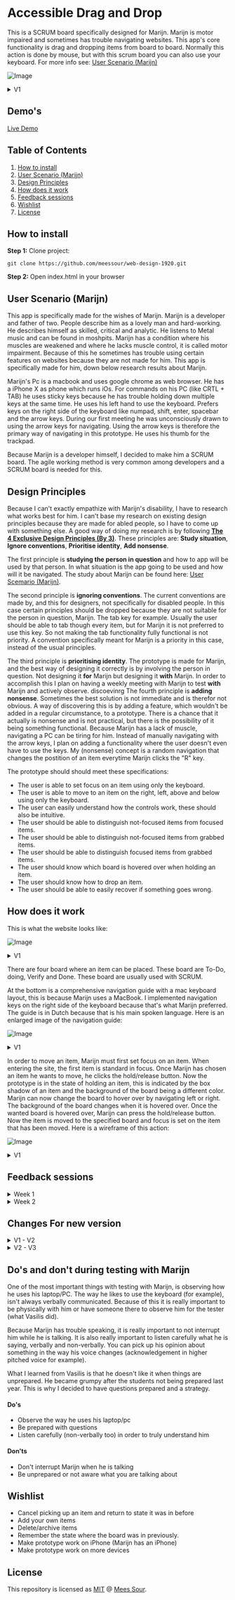 # Accessible Drag and Drop
This is a SCRUM board specifically designed for Marijn. Marijn is motor impaired and sometimes has trouble navigating websites. This app's core functionality is drag and dropping items from board to board. Normally this action is done by mouse, but with this scrum board you can also use your keyboard. For more info see: [User Scenario (Marijn)](#user-scenario-marijn)

![Image](./docs/img/overview-v2.png)

<details>  
    <summary>V1</summary>
    
![Image](./docs/img/overview.png)

</details>  


## Demo's

[Live Demo](https://meessour.github.io/web-design-1920/)

## Table of Contents
1. [How to install](#How-to-install)
2. [User Scenario (Marijn)](#user-scenario-marijn)
3. [Design Principles](#Design-Principles)
4. [How does it work](#How-does-it-work)
5. [Feedback sessions](#Feedback-sessions)
6. [Wishlist](#Wishlist)
7. [License](#License)

## How to install

**Step 1:** Clone project:
```git
git clone https://github.com/meessour/web-design-1920.git
```

**Step 2:** Open index.html in your browser

## User Scenario (Marijn)
This app is specifically made for the wishes of Marijn. Marijn is a developer and father of two. People describe him as a lovely man and hard-working. He describes himself as skilled, critical and analytic. He listens to Metal music and can be found in moshpits. Marijn has a condition where his muscles are weakened and where he lacks muscle control, it is called motor impairment. Because of this he sometimes has trouble using certain features on websites because they are not made for him. This app is specifically made for him, down below research results about Marijn.
 
Marijn's Pc is a macbook and uses google chrome as web browser. He has a iPhone X as phone which runs iOs. For commands on his PC (like CRTL + TAB) he uses sticky keys because he has trouble holding down multiple keys at the same time. He uses his left hand to use the keyboard. Prefers keys on the right side of the keyboard like numpad, shift, enter, spacebar and the arrow keys. During our first meeting he was unconsciously drawn to using the arrow keys for navigating. Using the arrow keys is therefore the primary way of navigating in this prototype. He uses his thumb for the trackpad.

Because Marijn is a developer himself, I decided to make him a SCRUM board. The agile working method is very common among developers and a SCRUM board is needed for this.

## Design Principles
Because I can't exactly empathize with Marijn's disability, I have to research what works best for him. I can't base my research on existing design principles because they are made for abled people, so I have to come up with something else. A good way of doing my research is by following [**The 4 Exclusive Design Principles (By 3)**](https://exclusive-design.vasilis.nl/). These principles are: **Study situation**, **Ignore conventions**, **Prioritise identity**, **Add nonsense**.

The first principle is **studying the person in question** and how to app will be used by that person. In what situation is the app going to be used and how will it be navigated. The study about Marijn can be found here: [User Scemario (Marijn)](#user-scenario-marijn).

The second principle is **ignoring conventions**. The current conventions are made by, and this for designers, not specifically for disabled people. In this case certain principles should be dropped because they are not suitable for the person in question, Marijn. The tab key for example. Usually the user should be able to tab though every item, but for Marijn it is not preferred to use this key. So not making the tab functionality fully functional is not priority. A convention specifically meant for Marijn is a priority in this case, instead of the usual principles.

The third principle is **prioritising identity**. The prototype is made for Marijn, and the best way of designing it correctly is by involving the person in question. Not designing it **for** Marijn but designing it **with** Marijn. In order to accomplish this I plan on having a weekly meeting with Marijn to test **with** Marijn and actively observe.
discoevinrg
The fourth principle is **adding nonsense**. Sometimes the best solution is not immediate and is therefor not obvious. A way of discovering this is by adding a feature, which wouldn't be added in a regular circumstance, to a prototype. There is a chance that it actually is nonsense and is not practical, but there is the possibility of it being something functional. Because Marijn has a lack of muscle, navigating a PC can be tiring for him. Instead of manually navigating with the arrow keys, I plan on adding a functionality where the user doesn't even have to use the keys. My (nonsense) concept is a random navigation that changes the postition of an item everytime Marijn clicks the "R" key.

The prototype should should meet these specifications:
* The user is able to set focus on an item using only the keyboard.
* The user is able to move to an item on the right, left, above and below using only the keyboard.
* The user can easily understand how the controls work, these should also be intuitive.
* The user should be able to distinguish not-focused items from focused items.
* The user should be able to distinguish not-focused items from grabbed items.
* The user should be able to distinguish focused items from grabbed items.
* The user should know which board is hovered over when holding an item.
* The user should know how to drop an item.
* The user should be able to easily recover if something goes wrong.

## How does it work
This is what the website looks like:

![Image](./docs/img/overview-v2.png)

<details>  
    <summary>V1</summary>
    
![Image](./docs/img/overview.png)

</details>  

There are four board where an item can be placed. These board are To-Do, doing, Verify and Done. These board are usually used with SCRUM. 

At the bottom is a comprehensive navigation guide with a mac keyboard layout, this is because Marijn uses a MacBook. I implemented navigation keys on the right side of the keyboard because that's what Marijn preferred. The guide is in Dutch because that is his main spoken language. Here is an enlarged image of the navigation guide:

![Image](./docs/img/navigation_explantation-v2.png)

<details>  
    <summary>V1</summary>
    
![Image](./docs/img/navigation_explantation.png)

</details>  

In order to move an item, Marijn must first set focus on an item. When entering the site, the first item is standard in focus. Once Marijn has chosen an item he wants to move, he clicks the hold/release button. Now the prototype is in the state of holding an item, this is indicated by the box shadow of an item and the background of the board being a different color. Marijn can now change the board to hover over by navigating left or right. The background of the board changes when it is hovered over. Once the wanted board is hovered over, Marijn can press the hold/release button. Now the item is moved to the specified board and focus is set on the item that has been moved. Here is a wireframe of this action:

![Image](./docs/img/moving_item-v2.png)

<details>  
    <summary>V1</summary>
    
![Image](./docs/img/moving_item.png)

</details>  

## Feedback sessions

<details>  
    <summary>Week 1</summary>
    
#### Questions and answers

* Would you like to see a different set of keybindings?
    * Yes, I'd like to see the key combination HJKL. It is a classic way of navigating via keyboard"

* Should I remove one or more sets of keybindings?
    * No, you can keep the current keybindings.
    
    During the test I saw that his laptop (Macbook Pro) did not have a numpad. This meant that those keybindings were not able to be used by him. In the first version of my prototype I had a image of a Mac keyboard and a corresponding legend with all the controls. I used a keyboard iamge WITH numpad, in the next version of the prototype I will use an image that perfectly matches his current keyboard layout. This way it is even more personalised. 

#### Improvements for V2 of the prototype
Here are points listed from own observations, feedback from Marijn for me and feedback from Marijn to other's. These are the points that I got from my own questions, but also from observing him via webcam and feedback he gave to others.

* Add the HJKL key bindings
* Simplify the key bindings guide at the bottom of the screen. In version 2, the WASD and numpad bindings will be removed.
* Change the keyboard used in the guide in order to match his personal keyboard layout.
* Add the functionality to move items up and down in the same board.
* The shifting colors while an item is in focus was distracting and should be changed.
* Colors during animations/interactions are distracting and should be removed
* Change the overall color pallet to something "punk" (A term Vasilis used) or something more darker. He likes the music genre: "metal", where dark color are a common theme, so that's something to be aware of.
* He had to laugh at metal/punk-related styling so I will add something related to this. My plan is to add a .favicon that is related to that.

#### Extra things I observed

At almost every test he was drawn to the arrow keys and those keys seemed familiar to him. This may also be the case for other people, so using these bindings seemed really good! User tests with other people should be done to verify this.

Initially I wanted to enlarge the size of fonts and components in the prototype, but I changed my mind after the tests. In more than half of the others feedback he mentioned that visual properties were too large. He also didn't give me feedback related to the size of the UI, so I wont change that in version 2.

</details>

<details>  
    <summary>Week 2</summary>
    
#### Questions and answers

* How do you like the new color scheme of the app?
    - I think it looks good
* What do you think of the new random button?
    - I think It's a fun feature  
* Is there anything you would change for the current design?
    - No, it looks good with the new color palette 
* Was/is it clear what all the controls are?
    - Yes, the controls are clear.
* Last week you told me that you didn't like the shifting colors on focused items, is the current implementation to your liking?
    - Yes, it is much less distracting now.
* Last week you told me that you want to see a functionality to move items up and down in a board, is the current implementation to your liking?
    - Yes, but items do not wrap around when I reach the bottom/top. It does wrap around when I am not holding an item. I would like to see consistency in this feature.
* What do you think of the favicon/app icon?
    - It is fun.
    
#### Extra things I observed

Concerning the random key feature; Marijn said he had to try a few times to get an item to the right board, but he thinks the feature is fun. Also, the first 30 seconds I didn't have my microphone working and he  quickly found out, by himself, how to random key feature works. This means he found the controls by himself and understands what it does without having to explain it. At last, he had to laugh when he tried the feature for the first time, i'm happy he did.

Marijn told me he liked the small guide on the bottom of the screen, but he would've preferred if the menu hides it self after a few seconds. And be able to show the menu again with the keybind "SHIFT + FORWARD SLASH" (question mark).

#### Improvements for V3 of the prototype

* Be able to wrap a grabbed item around when moving up and down.
* Let the board hide it self after a period of time.
* Be able to hide/show the control guide with the command: SHIFT + FORWARD SLASH.

</details>


## Changes For new version

<details>  
    <summary>V1 - V2</summary>


Every change made here is from the feedback I got during week 1. Go to [Feedback sessions](#Feedback-sessions) week 1 to see the results of this test
    
#### Changed keybindings
I added the keybindings HJKL as extra navigation way. 
* H represents **Navigate left**
* J represents **Navigate down**
* K represents **Navigate up**
* L represents **Navigate rigth**

Source: [Wikipedia HJKL keys](https://en.wikipedia.org/wiki/Arrow_keys#HJKL_keys).

I removed the numpad keybindings and the WASD keybindings.

This is what the new layout looks like:

![Image](./docs/img/navigation_explantation-v2.png)

<details>  
    <summary>V1</summary>
    
![Image](./docs/img/navigation_explantation.png)

</details>  

#### Changed color pallet
The overall color scheme in V2 of the prototype is a bit darker.

![Image](./docs/img/overview-v2.png)

<details>  
    <summary>V1</summary>
    
![Image](./docs/img/overview.png)

</details>  

#### Changed focus/grabbed state style
I changed the look of the hover and grabbed state. The new focus state won't shift colors from blue to red. It is now just solid mint green:

![Image](docs/img/focus-v2.png)

<details>  
    <summary>V1</summary>
    
![Image](docs/img/focus-v1.png)

</details>  

The grab state now has a mint green box-shadow:

![Image](docs/img/grab-v2.png)

<details>  
    <summary>V1</summary>
    
![Image](docs/img/grab-v1.png)

</details>

#### Added functionality to move items up and down

Items can now be moved up and down in a board:

![Image](./docs/img/moving_item-up.png)
  
#### Added .favicon
I added a favicon with a punk/rock style as an "easteregg"

![Image](docs/img/punk.png)

#### (Nonsense) Added functionality to randomly place an item
By pressing one of the random key (bound to the key: "KeyR"), you can place the currently selected/grabbed item on a random board. A random board node is generated from a predefined list. If the randomly generated board node is the current focused board node, then another random board is generated. Eventually the selected/grabbed item is moved to that board.

```javascript
let randomBoardNode;

do {
    // Get a random board node. Repeat if board is the same as the current selected board
    randomBoardNode = boardNodes[Math.floor(Math.random() * boardNodes.length)];
} while (randomBoardNode === currentFocusedBoardNode);
```

![Image](docs/img/randomKeyGuide.png)

</details>  

<details>  
    <summary>V2 - V3</summary>

## Changes from V2 to V3

Every change made here is from the feedback I got during week 2. Go to [Feedback sessions](#Feedback-sessions) week 2 to see the results of this test

#### Keyboard hide/show feature
Marijn requested to hide the keyboard after a while. He said that he knew the controls already and it was unnecessary to keep on the screen. Now the "guide" hide itself after 5 seconds.

```javascript
setTimeout(function () {
document.getElementById("explanation-board").style.animation = "hideGuideElementVisibility 2s forwards";

}, 5000);
```

To show the guide again (or to hide it), the question mark needs to be clicked. This can be performed by pressing "SHIFT + /". I asked Marijn what keybinding he would like, and this is what he came up with.

![Image](docs/img/guide-hide.gif)

#### Wrap items around on same board
Previously it wasn't possible to wrap items around vertically while holding an item. Now this is possible. I need to do a check if another item is present in the board, otherwise there is nothing to wrap around. This is the code for checking that:

```javascript
// A check if another element is present in the current board
else if (currentLiftedItemNode.nextElementSibling) {
    currentFocusedBoardNode.appendChild(currentLiftedItemNode)
}
```

![Image](docs/img/wrap-aounrd.gif)

</details>  

## Do's and don't during testing with Marijn
One of the most important things with testing with Marijn, is observing how he uses his laptop/PC. The way he likes to use the keyboard (for example), isn't always verbally communicated. Because of this it is really important to be physically with him or have someone there to observe him for the tester (what Vasilis did). 

Because Marijn has trouble speaking, it is really important to not interrupt him while he is talking. It is also really important to listen carefully what he is saying, verbally and non-verbally. You can pick up his opinion about something in the way his voice changes (acknowledgement in higher pitched voice for example).

What I learned from Vasilis is that he doesn't like it when things are unprepared. He became grumpy after the students not being prepared last year. This is why I decided to have questions prepared and a strategy.

#### Do's
* Observe the way he uses his laptop/pc
* Be prepared with questions
* Listen carefully (non-verbally too) in order to truly understand him

#### Don'ts
* Don't interrupt Marijn when he is talking
* Be unprepared or not aware what you are talking about

## Wishlist
* Cancel picking up an item and return to state it was in before
* Add your own items
* Delete/archive items
* Remember the state where the board was in previously.
* Make prototype work on iPhone (Marijn has an iPhone)
* Make prototype work on more devices

## License
This repository is licensed as [MIT](LICENSE) @ [Mees Sour](https://github.com/meessour).
